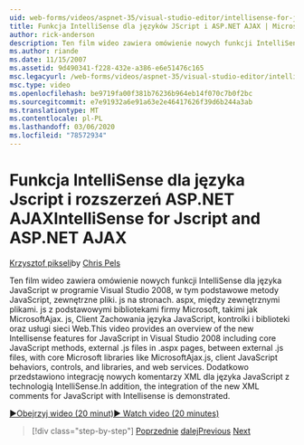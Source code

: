 ```yaml
---
uid: web-forms/videos/aspnet-35/visual-studio-editor/intellisense-for-jscript-and-aspnet-ajax
title: Funkcja IntelliSense dla języków JScript i ASP.NET AJAX | Microsoft Docs
author: rick-anderson
description: Ten film wideo zawiera omówienie nowych funkcji IntelliSense dla języka JavaScript w programie Visual Studio 2008, w tym podstawowe metody JavaScript, zewnętrzne pliki. js i...
ms.author: riande
ms.date: 11/15/2007
ms.assetid: 9d490341-f228-432e-a386-e6e51476c165
msc.legacyurl: /web-forms/videos/aspnet-35/visual-studio-editor/intellisense-for-jscript-and-aspnet-ajax
msc.type: video
ms.openlocfilehash: be9719fa00f381b76236b964eb14f070c7b0f2bc
ms.sourcegitcommit: e7e91932a6e91a63e2e46417626f39d6b244a3ab
ms.translationtype: MT
ms.contentlocale: pl-PL
ms.lasthandoff: 03/06/2020
ms.locfileid: "78572934"
---
```

# <a name="intellisense-for-jscript-and-aspnet-ajax"></a><span data-ttu-id="cf260-103">Funkcja IntelliSense dla języka Jscript i rozszerzeń ASP.NET AJAX</span><span class="sxs-lookup"><span data-stu-id="cf260-103">IntelliSense for Jscript and ASP.NET AJAX</span></span>

<span data-ttu-id="cf260-104">[Krzysztof pikseli](https://twitter.com/chrispels)</span><span class="sxs-lookup"><span data-stu-id="cf260-104">by [Chris Pels](https://twitter.com/chrispels)</span></span>

<span data-ttu-id="cf260-105">Ten film wideo zawiera omówienie nowych funkcji IntelliSense dla języka JavaScript w programie Visual Studio 2008, w tym podstawowe metody JavaScript, zewnętrzne pliki. js na stronach. aspx, między zewnętrznymi plikami. js z podstawowymi bibliotekami firmy Microsoft, takimi jak MicrosoftAjax. js, Client Zachowania języka JavaScript, kontrolki i biblioteki oraz usługi sieci Web.</span><span class="sxs-lookup"><span data-stu-id="cf260-105">This video provides an overview of the new Intellisense features for JavaScript in Visual Studio 2008 including core JavaScript methods, external .js files in .aspx pages, between external .js files, with core Microsoft libraries like MicrosoftAjax.js, client JavaScript behaviors, controls, and libraries, and web services.</span></span> <span data-ttu-id="cf260-106">Dodatkowo przedstawiono integrację nowych komentarzy XML dla języka JavaScript z technologią IntelliSense.</span><span class="sxs-lookup"><span data-stu-id="cf260-106">In addition, the integration of the new XML comments for JavaScript with Intellisense is demonstrated.</span></span>

[<span data-ttu-id="cf260-107">&#9654;Obejrzyj wideo (20 minut)</span><span class="sxs-lookup"><span data-stu-id="cf260-107">&#9654; Watch video (20 minutes)</span></span>](https://channel9.msdn.com/Blogs/ASP-NET-Site-Videos/intellisense-for-jscript-and-aspnet-ajax)

> [!div class="step-by-step"]
> <span data-ttu-id="cf260-108">[Poprzednie](multi-targeting-support-in-visual-studio-2008.md)
> [dalej](quick-tour-of-the-visual-studio-2008-integrated-development-environment.md)</span><span class="sxs-lookup"><span data-stu-id="cf260-108">[Previous](multi-targeting-support-in-visual-studio-2008.md)
[Next](quick-tour-of-the-visual-studio-2008-integrated-development-environment.md)</span></span>

